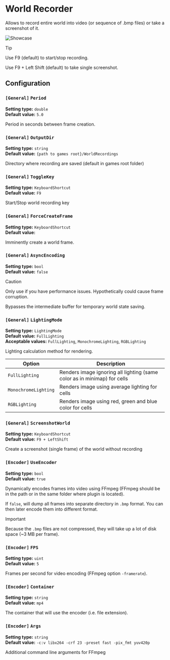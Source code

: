 
# World Recorder

Allows to record entire world into video (or sequence of .bmp files) or take a screenshot of it.

![Showcase](readme-res/showcase.gif)

> [!TIP]
> Use F9 (default) to start/stop recording.
>
> Use F9 + Left Shift (default) to take single screenshot.

## Configuration

### `[General]` `Period`

**Setting type:** `double` \
**Default value:** `5.0`

Period in seconds between frame creation.

### `[General]` `OutputDir`

**Setting type:** `string` \
**Default value:** `{path to games root}/WorldRecordings`

Directory where recording are saved (default in games root folder)

### `[General]` `ToggleKey`

**Setting type:** `KeyboardShortcut` \
**Default value:** `F9`

Start/Stop world recording key

### `[General]` `ForceCreateFrame`

**Setting type:** `KeyboardShortcut` \
**Default value:** ` `

Imminently create a world frame.

### `[General]` `AsyncEncoding`

**Setting type:** `bool` \
**Default value:** `false`

> [!CAUTION]
> Only use if you have performance issues. Hypothetically could cause frame corruption.

Bypasses the intermediate buffer for temporary world state saving.

### `[General]` `LightingMode`

**Setting type:** `LightingMode` \
**Default value:** `FullLighting` \
**Acceptable values:** `FullLighting`, `MonochromeLighting`, `RGBLighting`

Lighting calculation method for rendering.

| Option               | Description                                                              |
| -------------------- | ------------------------------------------------------------------------ |
| `FullLighting`       | Renders image ignoring all lighting (same color as in minimap) for cells |
| `MonochromeLighting` | Renders image using average lighting for cells                           |
| `RGBLighting`        | Renders image using red, green and blue color for cells                  |

### `[General]` `ScreenshotWorld`

**Setting type:** `KeyboardShortcut` \
**Default value:** `F9 + LeftShift`

Create a screenshot (single frame) of the world without recording

### `[Encoder]` `UseEncoder`

**Setting type:** `bool` \
**Default value:** `true`

Dynamically encodes frames into video using FFmpeg (FFmpeg should be in the path or in the same folder where plugin is located).

If `false`, will dump all frames into separate directory in `.bmp` format. You can then later encode them into different format.

> [!IMPORTANT]
> Because the `.bmp` files are not compressed, they will take up a lot of disk space (~3 MB per frame).

### `[Encoder]` `FPS`

**Setting type:** `uint` \
**Default value:** `5`

Frames per second for video encoding (FFmpeg option `-framerate`).

### `[Encoder]` `Container`

**Setting type:** `string` \
**Default value:** `mp4`

The container that will use the encoder (i.e. file extension).

### `[Encoder]` `Args`

**Setting type:** `string` \
**Default value:** `-c:v libx264 -crf 23 -preset fast -pix_fmt yuv420p`

Additional command line arguments for FFmpeg
